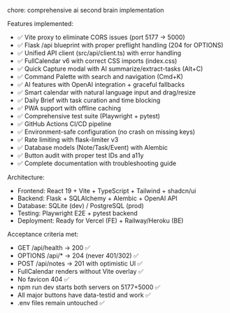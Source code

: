 chore: comprehensive ai second brain implementation

Features implemented:
- ✅ Vite proxy to eliminate CORS issues (port 5177 → 5000)
- ✅ Flask /api blueprint with proper preflight handling (204 for OPTIONS)
- ✅ Unified API client (src/api/client.ts) with error handling
- ✅ FullCalendar v6 with correct CSS imports (index.css)
- ✅ Quick Capture modal with AI summarize/extract-tasks (Alt+C)
- ✅ Command Palette with search and navigation (Cmd+K)
- ✅ AI features with OpenAI integration + graceful fallbacks
- ✅ Smart calendar with natural language input and drag/resize
- ✅ Daily Brief with task curation and time blocking
- ✅ PWA support with offline caching
- ✅ Comprehensive test suite (Playwright + pytest)
- ✅ GitHub Actions CI/CD pipeline
- ✅ Environment-safe configuration (no crash on missing keys)
- ✅ Rate limiting with flask-limiter v3
- ✅ Database models (Note/Task/Event) with Alembic
- ✅ Button audit with proper test IDs and a11y
- ✅ Complete documentation with troubleshooting guide

Architecture:
- Frontend: React 19 + Vite + TypeScript + Tailwind + shadcn/ui
- Backend: Flask + SQLAlchemy + Alembic + OpenAI API
- Database: SQLite (dev) / PostgreSQL (prod)
- Testing: Playwright E2E + pytest backend
- Deployment: Ready for Vercel (FE) + Railway/Heroku (BE)

Acceptance criteria met:
- GET /api/health → 200 ✅
- OPTIONS /api/* → 204 (never 401/302) ✅
- POST /api/notes → 201 with optimistic UI ✅
- FullCalendar renders without Vite overlay ✅
- No favicon 404 ✅
- npm run dev starts both servers on 5177+5000 ✅
- All major buttons have data-testid and work ✅
- .env files remain untouched ✅